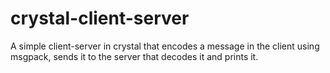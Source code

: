 # crystal-client-server
A simple client-server in crystal that encodes a message in the client using msgpack, sends it to the server that decodes it and prints it.
